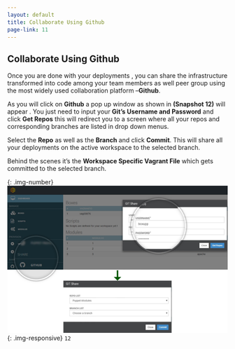 ```yaml
---
layout: default
title: Collaborate Using Github
page-link: 11
---
```


## Collaborate Using Github

Once you are done with your deployments , you can share the infrastructure transformed into code among your team members as well peer group using the most widely used collaboration platform –**Github**.

As you will click on **Github** a pop up window as shown in **(Snapshot 12)**  will appear . You just need to input your **Git’s Username and Password** and click **Get Repos** this will redirect you to a screen where all your repos and corresponding branches are listed in drop down menus.

Select  the **Repo** as well as the **Branch** and click **Commit**. This will share all your deployments on the active workspace to the selected branch.

Behind the scenes it’s the **Workspace Specific Vagrant File** which gets committed to the selected branch.

{: .img-number} 
![snap12](img/snap12.png){: .img-responsive} ``12``
  